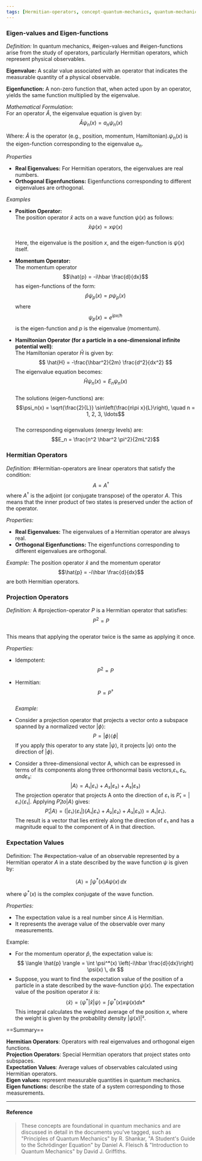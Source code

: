 ```yaml
---
tags: [Hermitian-operators, concept-quantum-mechanics, quantum-mechanics/concept]
---
```


### Eigen-values and Eigen-functions 
*Definition:* In quantum mechanics, #eigen-values and #eigen-functions arise from the study of operators, particularly Hermitian operators, which represent physical observables.

**Eigenvalue:** A scalar value associated with an operator that indicates the measurable quantity of a physical observable.

**Eigenfunction:** A non-zero function that, when acted upon by an operator, yields the same function multiplied by the eigenvalue.

*Mathematical Formulation*:<br/>
For an operator $\hat{A}$, the eigenvalue equation is given by:
$$
\hat{A} \psi_n(x) = a_n \psi_n(x)
$$

Where: $\hat{A}$ is the operator (e.g., position, momentum, Hamiltonian).$\psi_n(x)$ is the eigen-function corresponding to the eigenvalue $a_n$.

*Properties*

- **Real Eigenvalues:** For Hermitian operators, the eigenvalues are real numbers.
- **Orthogonal Eigenfunctions:** Eigenfunctions corresponding to different eigenvalues are orthogonal.

*Examples*

- **Position Operator:**<br/>
   The position operator $\hat{x}$ acts on a wave function $\psi(x)$ as follows:<br/>
   $$\hat{x} \psi(x) = x \psi(x)$$<br/>
   Here, the eigenvalue is the position $x$, and the eigen-function is $\psi(x)$ itself.

- **Momentum Operator:**<br/>
   The momentum operator $$\hat{p} = -i\hbar \frac{d}{dx}$$ has eigen-functions of the form:$$\hat{p} \psi_p(x) = p \psi_p(x)$$ where $$\psi_p(x) = e^{ipx/\hbar}$$ is the eigen-function and $p$ is the eigenvalue (momentum).

- **Hamiltonian Operator (for a particle in a one-dimensional infinite potential well)**:<br/>
   The Hamiltonian operator $\hat{H}$ is given by:
   $$
   \hat{H} = -\frac{\hbar^2}{2m} \frac{d^2}{dx^2}
   $$
   The eigenvalue equation becomes:$$\hat{H} \psi_n(x) = E_n \psi_n(x)$$<br/>
   The solutions (eigen-functions) are:$$\psi_n(x) = \sqrt{\frac{2}{L}} \sin\left(\frac{n\pi x}{L}\right), \quad n = 1, 2, 3, \ldots$$<br/>
   The corresponding eigenvalues (energy levels) are:$$E_n = \frac{n^2 \hbar^2 \pi^2}{2mL^2}$$
### Hermitian Operators

*Definition:* #Hermitian-operators are linear operators that satisfy the condition:
$$
A = A^\dagger
$$
where $A^\dagger$ is the adjoint (or conjugate transpose) of the operator $A$. This means that the inner product of two states is preserved under the action of the operator.

*Properties:*
- **Real Eigenvalues:** The eigenvalues of a Hermitian operator are always real.
- **Orthogonal Eigenfunctions:** The eigenfunctions corresponding to different eigenvalues are orthogonal.

*Example:* The position operator $\hat{x}$ and the momentum operator $$\hat{p} = -i\hbar \frac{d}{dx}$$ are both Hermitian operators.
### Projection Operators

*Definition:* A #projection-operator $P$ is a Hermitian operator that satisfies:<br/>
$$P^2 = P$$<br/>
This means that applying the operator twice is the same as applying it once.

*Properties:*
- Idempotent: $$P^2 = P$$
- Hermitian: $$P = P^\dagger$$<br/>
*Example:* 
- Consider a projection operator that projects a vector onto a subspace spanned by a normalized vector $|\phi\rangle$:$$P = |\phi\rangle \langle \phi|$$If you apply this operator to any state $|\psi\rangle$, it projects $|\psi\rangle$ onto the direction of $|\phi\rangle$.

- Consider a three-dimensional vector A, which can be expressed in terms of its components along three orthonormal basis vectors,$ε₁, ε₂, and ε₃$:$$|A⟩ = A₁|ε₁⟩ + A₂|ε₂⟩ + A₃|ε₃⟩$$The projection operator that projects A onto the direction of $ε₁$ is $P̂₁ = |ε₁⟩⟨ε₁|$. Applying $P̂₁ to |A⟩$ gives:$$P̂₁|A⟩ = (|ε₁⟩⟨ε₁|)(A₁|ε₁⟩ + A₂|ε₂⟩ + A₃|ε₃⟩) = A₁|ε₁⟩.$$The result is a vector that lies entirely along the direction of $ε₁$ and has a magnitude equal to the component of A in that direction.
### Expectation Values

Definition: The #expectation-value of an observable represented by a Hermitian operator $A$ in a state described by the wave function $\psi$ is given by:

$$
\langle A \rangle = \int \psi^*(x) A \psi(x) \, dx
$$

where $\psi^*(x)$ is the complex conjugate of the wave function.

*Properties:*
- The expectation value is a real number since $A$ is Hermitian.
- It represents the average value of the observable over many measurements.

Example: 
- For the momentum operator $\hat{p}$, the expectation value is:
$$
\langle \hat{p} \rangle = \int \psi^*(x) \left(-i\hbar \frac{d}{dx}\right) \psi(x) \, dx
$$
- Suppose, you want to find the expectation value of the position of a particle in a state described by the wave-function $ψ(x)$. The expectation value of the position operator $\hat{x}$ is:$$⟨\hat{x}⟩ = ⟨\psi^*| \hat{x} |ψ⟩ = ∫\psi^*(x) x ψ(x) dx*$$This integral calculates the weighted average of the position $x$, where the weight is given by the probability density $|ψ(x)|²$.

==Summary==

**Hermitian Operators**: Operators with real eigenvalues and orthogonal eigen functions.<br/>
**Projection Operators**: Special Hermitian operators that project states onto subspaces.<br/>
**Expectation Values**: Average values of observables calculated using Hermitian operators.<br/>
**Eigen values:** represent measurable quantities in quantum mechanics.<br/>
**Eigen functions:** describe the state of a system corresponding to those measurements.

---
#### Reference
> These concepts are foundational in quantum mechanics and are discussed in detail in the documents you've tagged, such as "Principles of Quantum Mechanics" by R. Shankar, "A Student's Guide to the Schrödinger Equation" by Daniel A. Fleisch & "Introduction to Quantum Mechanics" by David J. Griffiths.